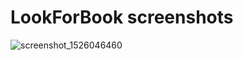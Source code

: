 # LookForBook screenshots
![screenshot_1526046460](https://user-images.githubusercontent.com/26773825/39927580-6afeee28-553b-11e8-81f1-e54e753cc196.png=250x)
